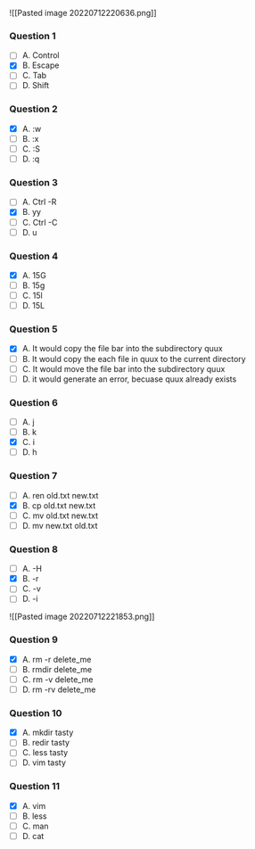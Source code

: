 ![[Pasted image 20220712220636.png]]
### Question 1
- [ ] A. Control
- [x] B. Escape
- [ ] C. Tab
- [ ] D. Shift

### Question 2
- [x] A. :w
- [ ] B. :x
- [ ] C. :S
- [ ] D. :q

### Question 3
- [ ] A. Ctrl -R
- [x] B. yy
- [ ] C. Ctrl -C
- [ ] D. u

### Question 4
- [x] A. 15G
- [ ] B. 15g
- [ ] C. 15l
- [ ] D. 15L

### Question 5
- [x] A. It would copy the file bar into the subdirectory quux
- [ ] B. It would copy the each file in quux to the current directory
- [ ] C. It would move the file bar into the subdirectory quux
- [ ] D. it would generate an error, becuase quux already exists

### Question 6
- [ ] A. j
- [ ] B. k
- [x] C. i
- [ ] D. h

### Question 7
- [ ] A. ren old.txt new.txt
- [x] B. cp old.txt new.txt
- [ ] C. mv old.txt new.txt
- [ ] D. mv new.txt old.txt

### Question 8
- [ ] A. -H
- [x] B. -r
- [ ] C. -v
- [ ] D. -i

![[Pasted image 20220712221853.png]]

### Question 9 
- [x] A. rm -r delete_me
- [ ] B. rmdir delete_me
- [ ] C. rm -v delete_me
- [ ] D. rm -rv delete_me

### Question 10
- [x] A. mkdir tasty
- [ ] B. redir tasty
- [ ] C. less tasty
- [ ] D. vim tasty

### Question 11
- [x] A. vim
- [ ] B. less
- [ ] C. man
- [ ] D. cat